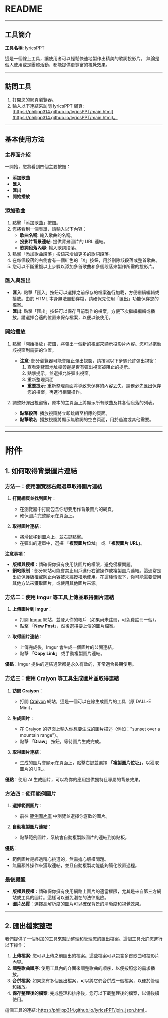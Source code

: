 # README

---

## 工具簡介

**工具名稱**: lyricsPPT

這是一個線上工具，讓使用者可以輕鬆快速地製作出精美的歌詞投影片。 無論是個人使用或是團體活動，都能提供更豐富的視覺效果。

---

## 訪問工具

1. 打開您的網頁瀏覽器。
2. 輸入以下連結來訪問 lyricsPPT 網頁: [https://philipp314.github.io/lyricsPPT/main.html](https://philipp314.github.io/lyricsPPT/main.html)。

---

## 基本使用方法

### 主界面介紹

一開始，您將看到四個主要按鈕：
- **添加歌曲**
- **匯入**
- **匯出**
- **開始播放**

### 添加歌曲

1. 點擊「添加歌曲」按鈕。
2. 您將看到一個表單，請輸入以下內容：
   - **歌曲名稱**: 輸入歌曲的名稱。
   - **投影片背景連結**: 提供背景圖片的 URL 連結。
   - **歌詞段落內容**: 輸入歌詞段落。
3. 點擊「添加歌曲段落」按鈕來增加更多的歌詞段落。
4. 在每個段落的右側會有一個紅色的「X」按鈕，用於刪除該段落或整首歌曲。
5. 您可以不斷重複以上步驟以添加多首歌曲和多個段落來製作所需的投影片。

### 匯入與匯出

- **匯入**: 點擊「匯入」按鈕可以選擇之前保存的檔案進行加載，方便繼續編輯或播放。由於 HTML 本身無法自動存檔，請確保先使用「匯出」功能保存您的檔案。
- **匯出**: 點擊「匯出」按鈕可以保存目前製作的檔案，方便下次繼續編輯或播放。請選擇合適的位置來保存檔案，以便以後使用。

### 開始播放

1. 點擊「開始播放」按鈕，將彈出一個新的視窗來顯示投影片內容。您可以拖動該視窗到需要的位置。
   - **注意**: 部分瀏覽器可能會阻止彈出視窗，請按照以下步驟允許彈出視窗：
     1. 查看瀏覽器地址欄旁邊是否有彈出視窗被阻止的提示。
     2. 點擊提示，並選擇允許彈出視窗。
     3. 重新整理頁面
     - **重要提示**: 重新整理頁面將導致未保存的內容丟失，請務必先匯出保存您的檔案，再進行相關操作。

2. 調整好彈出視窗後，原本的主頁面上將顯示所有歌曲及其各個段落的列表。
   - **點擊段落**: 播放視窗將立即跳轉至相應的頁面。
   - **點擊歌名**: 播放視窗將顯示無歌詞的空白頁面，用於過渡或其他需要。

---
---

# 附件

## 1. 如何取得背景圖片連結

### 方法一：使用瀏覽器右鍵選單取得圖片連結

1. **打開網頁並找到圖片**：
   - 在瀏覽器中打開包含你想要用作背景圖片的網頁。
   - 確保圖片完整顯示在頁面上。

2. **取得圖片連結**：
   - 將滑鼠移到圖片上，並右鍵點擊。
   - 在彈出的選單中，選擇 **「複製圖片位址」** 或 **「複製圖片 URL」**。

**注意事項**：
- **版權與授權**：請確保你擁有使用該圖片的權限，避免侵權問題。
- **網站限制**：部分網站可能會禁止用戶進行右鍵操作或複製圖片連結。這通常是出於保護版權或防止內容被未經授權地使用。在這種情況下，你可能需要使用其他方法來獲取圖片，或使用其他圖片來源。

### 方法二：使用 Imgur 等工具上傳並取得圖片連結

1. **上傳圖片到 Imgur**：
   - 打開 [Imgur](https://imgur.com/) 網站，並登入你的帳戶（如果尚未註冊，可免費註冊一個）。
   - 點擊 **「New Post」**，然後選擇要上傳的圖片檔案。

2. **取得圖片連結**：
   - 上傳完成後，Imgur 會生成一個圖片的公開連結。
   - 點擊 **「Copy Link」** 或手動複製圖片連結。

**優點**：Imgur 提供的連結通常都是永久有效的，非常適合長期使用。

### 方法三：使用 Craiyon 等工具生成圖片並取得連結

1. **訪問 Craiyon**：
   - 打開 [Craiyon](https://www.craiyon.com/) 網站，這是一個可以在線生成圖片的工具（原 DALL-E Mini）。

2. **生成圖片**：
   - 在 Craiyon 的界面上輸入你想要生成的圖片描述（例如："sunset over a mountain range"）。
   - 點擊 **「Draw」** 按鈕，等待圖片生成完成。

3. **取得圖片連結**：
   - 生成的圖片會顯示在頁面上，點擊右鍵並選擇 **「複製圖片位址」**，以獲取圖片的 URL。

**優點**：使用 AI 生成圖片，可以為你的應用提供獨特且專屬的背景效果。

### 方法四：使用範例圖片

1. **選擇範例圖片**：
   - 前往 [範例圖片庫](https://philipp314.github.io/lyricsPPT/exampleBG.html) 中瀏覽並選擇你喜歡的圖片。

2. **自動複製圖片連結**：
   - 點擊範例圖片，系統會自動複製該圖片的連結到剪貼板。

**優點**：
  - 範例圖片是經過精心挑選的，無需擔心版權問題。
  - 無需額外操作來獲取連結，並且自動複製功能能夠簡化設置過程。

### 最後提醒

- **版權與授權**：請確保你擁有使用網路上圖片的適當權限，尤其是來自第三方網站或工具的圖片。這樣可以避免潛在的法律風險。
- **圖片品質**：選擇高解析度的圖片可以確保背景的清晰度和視覺效果。

---

## 2. 匯出檔案整理

我們提供了一個附加的工具來幫助整理和管理您的匯出檔案。這個工具允許您進行以下操作：

1. **上傳檔案**: 您可以上傳之前匯出的檔案。這些檔案可以包含多首歌曲和投影片內容。
2. **調整歌曲順序**: 使用工具內的介面來調整歌曲的順序，以便按照您的需求播放。
3. **合併檔案**: 如果您有多個匯出檔案，可以將它們合併成一個檔案，以便於管理和播放。
4. **保存整理後的檔案**: 完成整理和排序後，您可以下載整理後的檔案，以備後續使用。

這個工具的連結: [https://philipp314.github.io/lyricsPPT/join_json.html
](https://philipp314.github.io/lyricsPPT/join_json.html)。
